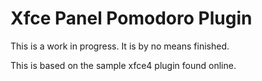 # Xfce Panel Pomodoro Plugin
This is a work in progress. It is by no means finished. 

This is based on the sample xfce4 plugin found online.
